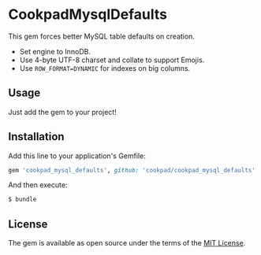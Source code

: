 # CookpadMysqlDefaults

This gem forces better MySQL table defaults on creation.

- Set engine to InnoDB.
- Use 4-byte UTF-8 charset and collate to support Emojis.
- Use `ROW_FORMAT=DYNAMIC` for indexes on big columns.

## Usage

Just add the gem to your project!

## Installation

Add this line to your application's Gemfile:

```ruby
gem 'cookpad_mysql_defaults', github: 'cookpad/cookpad_mysql_defaults'
```

And then execute:
```bash
$ bundle
```

## License

The gem is available as open source under the terms of the [MIT License](http://opensource.org/licenses/MIT).
